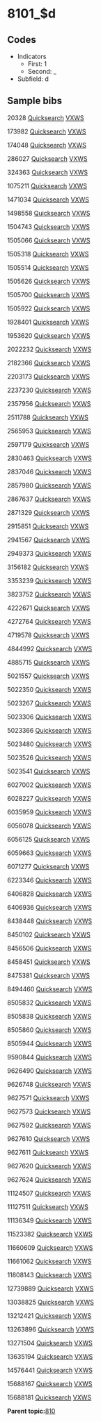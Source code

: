 # 8101\_$d

## Codes

-   Indicators
    -   First: 1
    -   Second: \_
-   Subfield: d

## Sample bibs

20328 [Quicksearch](https://search.library.yale.edu/catalog/20328) [VXWS](http://prodorbis.library.yale.edu:7014/vxws/GetHoldingsService?bibId=20328)

173982 [Quicksearch](https://search.library.yale.edu/catalog/173982) [VXWS](http://prodorbis.library.yale.edu:7014/vxws/GetHoldingsService?bibId=173982)

174048 [Quicksearch](https://search.library.yale.edu/catalog/174048) [VXWS](http://prodorbis.library.yale.edu:7014/vxws/GetHoldingsService?bibId=174048)

286027 [Quicksearch](https://search.library.yale.edu/catalog/286027) [VXWS](http://prodorbis.library.yale.edu:7014/vxws/GetHoldingsService?bibId=286027)

324363 [Quicksearch](https://search.library.yale.edu/catalog/324363) [VXWS](http://prodorbis.library.yale.edu:7014/vxws/GetHoldingsService?bibId=324363)

1075211 [Quicksearch](https://search.library.yale.edu/catalog/1075211) [VXWS](http://prodorbis.library.yale.edu:7014/vxws/GetHoldingsService?bibId=1075211)

1471034 [Quicksearch](https://search.library.yale.edu/catalog/1471034) [VXWS](http://prodorbis.library.yale.edu:7014/vxws/GetHoldingsService?bibId=1471034)

1498558 [Quicksearch](https://search.library.yale.edu/catalog/1498558) [VXWS](http://prodorbis.library.yale.edu:7014/vxws/GetHoldingsService?bibId=1498558)

1504743 [Quicksearch](https://search.library.yale.edu/catalog/1504743) [VXWS](http://prodorbis.library.yale.edu:7014/vxws/GetHoldingsService?bibId=1504743)

1505066 [Quicksearch](https://search.library.yale.edu/catalog/1505066) [VXWS](http://prodorbis.library.yale.edu:7014/vxws/GetHoldingsService?bibId=1505066)

1505318 [Quicksearch](https://search.library.yale.edu/catalog/1505318) [VXWS](http://prodorbis.library.yale.edu:7014/vxws/GetHoldingsService?bibId=1505318)

1505514 [Quicksearch](https://search.library.yale.edu/catalog/1505514) [VXWS](http://prodorbis.library.yale.edu:7014/vxws/GetHoldingsService?bibId=1505514)

1505626 [Quicksearch](https://search.library.yale.edu/catalog/1505626) [VXWS](http://prodorbis.library.yale.edu:7014/vxws/GetHoldingsService?bibId=1505626)

1505700 [Quicksearch](https://search.library.yale.edu/catalog/1505700) [VXWS](http://prodorbis.library.yale.edu:7014/vxws/GetHoldingsService?bibId=1505700)

1505922 [Quicksearch](https://search.library.yale.edu/catalog/1505922) [VXWS](http://prodorbis.library.yale.edu:7014/vxws/GetHoldingsService?bibId=1505922)

1928401 [Quicksearch](https://search.library.yale.edu/catalog/1928401) [VXWS](http://prodorbis.library.yale.edu:7014/vxws/GetHoldingsService?bibId=1928401)

1953620 [Quicksearch](https://search.library.yale.edu/catalog/1953620) [VXWS](http://prodorbis.library.yale.edu:7014/vxws/GetHoldingsService?bibId=1953620)

2022232 [Quicksearch](https://search.library.yale.edu/catalog/2022232) [VXWS](http://prodorbis.library.yale.edu:7014/vxws/GetHoldingsService?bibId=2022232)

2182366 [Quicksearch](https://search.library.yale.edu/catalog/2182366) [VXWS](http://prodorbis.library.yale.edu:7014/vxws/GetHoldingsService?bibId=2182366)

2203173 [Quicksearch](https://search.library.yale.edu/catalog/2203173) [VXWS](http://prodorbis.library.yale.edu:7014/vxws/GetHoldingsService?bibId=2203173)

2237230 [Quicksearch](https://search.library.yale.edu/catalog/2237230) [VXWS](http://prodorbis.library.yale.edu:7014/vxws/GetHoldingsService?bibId=2237230)

2357956 [Quicksearch](https://search.library.yale.edu/catalog/2357956) [VXWS](http://prodorbis.library.yale.edu:7014/vxws/GetHoldingsService?bibId=2357956)

2511788 [Quicksearch](https://search.library.yale.edu/catalog/2511788) [VXWS](http://prodorbis.library.yale.edu:7014/vxws/GetHoldingsService?bibId=2511788)

2565953 [Quicksearch](https://search.library.yale.edu/catalog/2565953) [VXWS](http://prodorbis.library.yale.edu:7014/vxws/GetHoldingsService?bibId=2565953)

2597179 [Quicksearch](https://search.library.yale.edu/catalog/2597179) [VXWS](http://prodorbis.library.yale.edu:7014/vxws/GetHoldingsService?bibId=2597179)

2830463 [Quicksearch](https://search.library.yale.edu/catalog/2830463) [VXWS](http://prodorbis.library.yale.edu:7014/vxws/GetHoldingsService?bibId=2830463)

2837046 [Quicksearch](https://search.library.yale.edu/catalog/2837046) [VXWS](http://prodorbis.library.yale.edu:7014/vxws/GetHoldingsService?bibId=2837046)

2857980 [Quicksearch](https://search.library.yale.edu/catalog/2857980) [VXWS](http://prodorbis.library.yale.edu:7014/vxws/GetHoldingsService?bibId=2857980)

2867637 [Quicksearch](https://search.library.yale.edu/catalog/2867637) [VXWS](http://prodorbis.library.yale.edu:7014/vxws/GetHoldingsService?bibId=2867637)

2871329 [Quicksearch](https://search.library.yale.edu/catalog/2871329) [VXWS](http://prodorbis.library.yale.edu:7014/vxws/GetHoldingsService?bibId=2871329)

2915851 [Quicksearch](https://search.library.yale.edu/catalog/2915851) [VXWS](http://prodorbis.library.yale.edu:7014/vxws/GetHoldingsService?bibId=2915851)

2941567 [Quicksearch](https://search.library.yale.edu/catalog/2941567) [VXWS](http://prodorbis.library.yale.edu:7014/vxws/GetHoldingsService?bibId=2941567)

2949373 [Quicksearch](https://search.library.yale.edu/catalog/2949373) [VXWS](http://prodorbis.library.yale.edu:7014/vxws/GetHoldingsService?bibId=2949373)

3156182 [Quicksearch](https://search.library.yale.edu/catalog/3156182) [VXWS](http://prodorbis.library.yale.edu:7014/vxws/GetHoldingsService?bibId=3156182)

3353239 [Quicksearch](https://search.library.yale.edu/catalog/3353239) [VXWS](http://prodorbis.library.yale.edu:7014/vxws/GetHoldingsService?bibId=3353239)

3823752 [Quicksearch](https://search.library.yale.edu/catalog/3823752) [VXWS](http://prodorbis.library.yale.edu:7014/vxws/GetHoldingsService?bibId=3823752)

4222671 [Quicksearch](https://search.library.yale.edu/catalog/4222671) [VXWS](http://prodorbis.library.yale.edu:7014/vxws/GetHoldingsService?bibId=4222671)

4272764 [Quicksearch](https://search.library.yale.edu/catalog/4272764) [VXWS](http://prodorbis.library.yale.edu:7014/vxws/GetHoldingsService?bibId=4272764)

4719578 [Quicksearch](https://search.library.yale.edu/catalog/4719578) [VXWS](http://prodorbis.library.yale.edu:7014/vxws/GetHoldingsService?bibId=4719578)

4844992 [Quicksearch](https://search.library.yale.edu/catalog/4844992) [VXWS](http://prodorbis.library.yale.edu:7014/vxws/GetHoldingsService?bibId=4844992)

4885715 [Quicksearch](https://search.library.yale.edu/catalog/4885715) [VXWS](http://prodorbis.library.yale.edu:7014/vxws/GetHoldingsService?bibId=4885715)

5021557 [Quicksearch](https://search.library.yale.edu/catalog/5021557) [VXWS](http://prodorbis.library.yale.edu:7014/vxws/GetHoldingsService?bibId=5021557)

5022350 [Quicksearch](https://search.library.yale.edu/catalog/5022350) [VXWS](http://prodorbis.library.yale.edu:7014/vxws/GetHoldingsService?bibId=5022350)

5023267 [Quicksearch](https://search.library.yale.edu/catalog/5023267) [VXWS](http://prodorbis.library.yale.edu:7014/vxws/GetHoldingsService?bibId=5023267)

5023306 [Quicksearch](https://search.library.yale.edu/catalog/5023306) [VXWS](http://prodorbis.library.yale.edu:7014/vxws/GetHoldingsService?bibId=5023306)

5023366 [Quicksearch](https://search.library.yale.edu/catalog/5023366) [VXWS](http://prodorbis.library.yale.edu:7014/vxws/GetHoldingsService?bibId=5023366)

5023480 [Quicksearch](https://search.library.yale.edu/catalog/5023480) [VXWS](http://prodorbis.library.yale.edu:7014/vxws/GetHoldingsService?bibId=5023480)

5023526 [Quicksearch](https://search.library.yale.edu/catalog/5023526) [VXWS](http://prodorbis.library.yale.edu:7014/vxws/GetHoldingsService?bibId=5023526)

5023541 [Quicksearch](https://search.library.yale.edu/catalog/5023541) [VXWS](http://prodorbis.library.yale.edu:7014/vxws/GetHoldingsService?bibId=5023541)

6027002 [Quicksearch](https://search.library.yale.edu/catalog/6027002) [VXWS](http://prodorbis.library.yale.edu:7014/vxws/GetHoldingsService?bibId=6027002)

6028227 [Quicksearch](https://search.library.yale.edu/catalog/6028227) [VXWS](http://prodorbis.library.yale.edu:7014/vxws/GetHoldingsService?bibId=6028227)

6035959 [Quicksearch](https://search.library.yale.edu/catalog/6035959) [VXWS](http://prodorbis.library.yale.edu:7014/vxws/GetHoldingsService?bibId=6035959)

6056078 [Quicksearch](https://search.library.yale.edu/catalog/6056078) [VXWS](http://prodorbis.library.yale.edu:7014/vxws/GetHoldingsService?bibId=6056078)

6056125 [Quicksearch](https://search.library.yale.edu/catalog/6056125) [VXWS](http://prodorbis.library.yale.edu:7014/vxws/GetHoldingsService?bibId=6056125)

6059663 [Quicksearch](https://search.library.yale.edu/catalog/6059663) [VXWS](http://prodorbis.library.yale.edu:7014/vxws/GetHoldingsService?bibId=6059663)

6071277 [Quicksearch](https://search.library.yale.edu/catalog/6071277) [VXWS](http://prodorbis.library.yale.edu:7014/vxws/GetHoldingsService?bibId=6071277)

6223346 [Quicksearch](https://search.library.yale.edu/catalog/6223346) [VXWS](http://prodorbis.library.yale.edu:7014/vxws/GetHoldingsService?bibId=6223346)

6406828 [Quicksearch](https://search.library.yale.edu/catalog/6406828) [VXWS](http://prodorbis.library.yale.edu:7014/vxws/GetHoldingsService?bibId=6406828)

6406936 [Quicksearch](https://search.library.yale.edu/catalog/6406936) [VXWS](http://prodorbis.library.yale.edu:7014/vxws/GetHoldingsService?bibId=6406936)

8438448 [Quicksearch](https://search.library.yale.edu/catalog/8438448) [VXWS](http://prodorbis.library.yale.edu:7014/vxws/GetHoldingsService?bibId=8438448)

8450102 [Quicksearch](https://search.library.yale.edu/catalog/8450102) [VXWS](http://prodorbis.library.yale.edu:7014/vxws/GetHoldingsService?bibId=8450102)

8456506 [Quicksearch](https://search.library.yale.edu/catalog/8456506) [VXWS](http://prodorbis.library.yale.edu:7014/vxws/GetHoldingsService?bibId=8456506)

8458451 [Quicksearch](https://search.library.yale.edu/catalog/8458451) [VXWS](http://prodorbis.library.yale.edu:7014/vxws/GetHoldingsService?bibId=8458451)

8475381 [Quicksearch](https://search.library.yale.edu/catalog/8475381) [VXWS](http://prodorbis.library.yale.edu:7014/vxws/GetHoldingsService?bibId=8475381)

8494460 [Quicksearch](https://search.library.yale.edu/catalog/8494460) [VXWS](http://prodorbis.library.yale.edu:7014/vxws/GetHoldingsService?bibId=8494460)

8505832 [Quicksearch](https://search.library.yale.edu/catalog/8505832) [VXWS](http://prodorbis.library.yale.edu:7014/vxws/GetHoldingsService?bibId=8505832)

8505838 [Quicksearch](https://search.library.yale.edu/catalog/8505838) [VXWS](http://prodorbis.library.yale.edu:7014/vxws/GetHoldingsService?bibId=8505838)

8505860 [Quicksearch](https://search.library.yale.edu/catalog/8505860) [VXWS](http://prodorbis.library.yale.edu:7014/vxws/GetHoldingsService?bibId=8505860)

8505944 [Quicksearch](https://search.library.yale.edu/catalog/8505944) [VXWS](http://prodorbis.library.yale.edu:7014/vxws/GetHoldingsService?bibId=8505944)

9590844 [Quicksearch](https://search.library.yale.edu/catalog/9590844) [VXWS](http://prodorbis.library.yale.edu:7014/vxws/GetHoldingsService?bibId=9590844)

9626490 [Quicksearch](https://search.library.yale.edu/catalog/9626490) [VXWS](http://prodorbis.library.yale.edu:7014/vxws/GetHoldingsService?bibId=9626490)

9626748 [Quicksearch](https://search.library.yale.edu/catalog/9626748) [VXWS](http://prodorbis.library.yale.edu:7014/vxws/GetHoldingsService?bibId=9626748)

9627571 [Quicksearch](https://search.library.yale.edu/catalog/9627571) [VXWS](http://prodorbis.library.yale.edu:7014/vxws/GetHoldingsService?bibId=9627571)

9627573 [Quicksearch](https://search.library.yale.edu/catalog/9627573) [VXWS](http://prodorbis.library.yale.edu:7014/vxws/GetHoldingsService?bibId=9627573)

9627592 [Quicksearch](https://search.library.yale.edu/catalog/9627592) [VXWS](http://prodorbis.library.yale.edu:7014/vxws/GetHoldingsService?bibId=9627592)

9627610 [Quicksearch](https://search.library.yale.edu/catalog/9627610) [VXWS](http://prodorbis.library.yale.edu:7014/vxws/GetHoldingsService?bibId=9627610)

9627611 [Quicksearch](https://search.library.yale.edu/catalog/9627611) [VXWS](http://prodorbis.library.yale.edu:7014/vxws/GetHoldingsService?bibId=9627611)

9627620 [Quicksearch](https://search.library.yale.edu/catalog/9627620) [VXWS](http://prodorbis.library.yale.edu:7014/vxws/GetHoldingsService?bibId=9627620)

9627624 [Quicksearch](https://search.library.yale.edu/catalog/9627624) [VXWS](http://prodorbis.library.yale.edu:7014/vxws/GetHoldingsService?bibId=9627624)

11124507 [Quicksearch](https://search.library.yale.edu/catalog/11124507) [VXWS](http://prodorbis.library.yale.edu:7014/vxws/GetHoldingsService?bibId=11124507)

11127511 [Quicksearch](https://search.library.yale.edu/catalog/11127511) [VXWS](http://prodorbis.library.yale.edu:7014/vxws/GetHoldingsService?bibId=11127511)

11136349 [Quicksearch](https://search.library.yale.edu/catalog/11136349) [VXWS](http://prodorbis.library.yale.edu:7014/vxws/GetHoldingsService?bibId=11136349)

11523382 [Quicksearch](https://search.library.yale.edu/catalog/11523382) [VXWS](http://prodorbis.library.yale.edu:7014/vxws/GetHoldingsService?bibId=11523382)

11660609 [Quicksearch](https://search.library.yale.edu/catalog/11660609) [VXWS](http://prodorbis.library.yale.edu:7014/vxws/GetHoldingsService?bibId=11660609)

11661062 [Quicksearch](https://search.library.yale.edu/catalog/11661062) [VXWS](http://prodorbis.library.yale.edu:7014/vxws/GetHoldingsService?bibId=11661062)

11808143 [Quicksearch](https://search.library.yale.edu/catalog/11808143) [VXWS](http://prodorbis.library.yale.edu:7014/vxws/GetHoldingsService?bibId=11808143)

12739889 [Quicksearch](https://search.library.yale.edu/catalog/12739889) [VXWS](http://prodorbis.library.yale.edu:7014/vxws/GetHoldingsService?bibId=12739889)

13038825 [Quicksearch](https://search.library.yale.edu/catalog/13038825) [VXWS](http://prodorbis.library.yale.edu:7014/vxws/GetHoldingsService?bibId=13038825)

13212421 [Quicksearch](https://search.library.yale.edu/catalog/13212421) [VXWS](http://prodorbis.library.yale.edu:7014/vxws/GetHoldingsService?bibId=13212421)

13263896 [Quicksearch](https://search.library.yale.edu/catalog/13263896) [VXWS](http://prodorbis.library.yale.edu:7014/vxws/GetHoldingsService?bibId=13263896)

13271504 [Quicksearch](https://search.library.yale.edu/catalog/13271504) [VXWS](http://prodorbis.library.yale.edu:7014/vxws/GetHoldingsService?bibId=13271504)

13635194 [Quicksearch](https://search.library.yale.edu/catalog/13635194) [VXWS](http://prodorbis.library.yale.edu:7014/vxws/GetHoldingsService?bibId=13635194)

14576441 [Quicksearch](https://search.library.yale.edu/catalog/14576441) [VXWS](http://prodorbis.library.yale.edu:7014/vxws/GetHoldingsService?bibId=14576441)

15688167 [Quicksearch](https://search.library.yale.edu/catalog/15688167) [VXWS](http://prodorbis.library.yale.edu:7014/vxws/GetHoldingsService?bibId=15688167)

15688181 [Quicksearch](https://search.library.yale.edu/catalog/15688181) [VXWS](http://prodorbis.library.yale.edu:7014/vxws/GetHoldingsService?bibId=15688181)

**Parent topic:**[810](../../tags/810/810.md)


